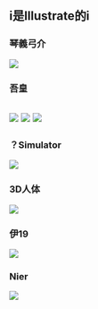 ## i是Illustrate的i
### 琴義弓介
![](https://pbs.twimg.com/media/DfVDN8YV4AA04AJ.jpg)
### 吾皇
![](https://ww1.sinaimg.cn/large/c265737ajw1f0jlhf3f29j21bj0qojx7.jpg)
![](https://ww3.sinaimg.cn/large/c265737ajw1f0jok8h5rkj20m80bbgn9.jpg)
![](https://b-ssl.duitang.com/uploads/item/201505/09/20150509231341_iKmn5.jpeg)
---
### ？Simulator
![](https://x4i6u4n6.ssl.hwcdn.net/Banner_ads/adult/315x300/EN_315x300_15052018_Static_07.jpg)
### 3D人体
![](https://pbs.twimg.com/media/Dn8xY6PVsAEnr_q.png)
### 伊19
![](https://img.moegirl.org/common/3/36/伊19面部高清立绘.jpg)
### Nier
![](https://vignette.wikia.nocookie.net/nier/images/3/38/YoRHa_No.2_Type_B.png)
